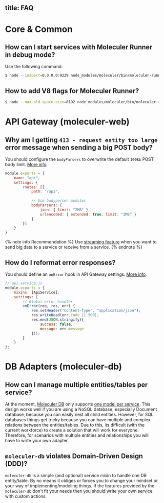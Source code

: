 title: FAQ
---

# Core & Common

## How can I start services with Moleculer Runner in debug mode?
Use the following command:
```bash
$ node --inspect=0.0.0.0:9229 node_modules/moleculer/bin/moleculer-runner services
```

## How to add V8 flags for Moleculer Runner?
```bash
$ node --max-old-space-size=8192 node_modules/moleculer/bin/moleculer-runner services
```

# API Gateway (moleculer-web)

## Why am I getting `413 - request entity too large` error message when sending a big POST body?
You should configure the `bodyParsers` to overwrite the default `100kb` POST body limit. [More info](https://github.com/expressjs/body-parser#limit).

```js
module.exports = {
    name: "api",
    settings: {
        routes: [{
            path: "/api",
            
            // Use bodyparser modules
            bodyParsers: {
                json: { limit: "2MB" },
                urlencoded: { extended: true, limit: "2MB" }
            }
        }]
    }
}
```

{% note info Recommendation %}
Use [streaming feature](https://moleculer.services/docs/0.13/actions.html#Streaming) when you want to send big data to a service or receive from a service.
{% endnote %}

## How do I reformat error responses?
You should define an `onError` hook in API Gateway settings. [More info](https://moleculer.services/docs/0.13/moleculer-web.html#Error-handlers).

```js
// api.service.js
module.exports = {
    mixins: [ApiService],
    settings: {
        // Global error handler
        onError(req, res, err) {
            res.setHeader("Content-Type", "application/json");
            res.writeHead(err.code || 500);
            res.end(JSON.stringify({
                success: false,
                message: err.message
            }));
        }       
    }
};
```

# DB Adapters (moleculer-db)
## How can I manage multiple entities/tables per service?
At the moment, [Moleculer DB](moleculer-db.html) only supports [one model per service](https://microservices.io/patterns/data/database-per-service.html). This design works well if you are using a NoSQL database, especially Document database, because you can easily nest all child entities. However, for SQL databases things get tricky because you can have multiple and complex relations between the entities/tables. Due to this, its difficult (with the current workforce) to create a solution that will work for everyone. Therefore, for scenarios with multiple entities and relationships you will have to write your own adapter.


## `moleculer-db` violates Domain-Driven Design (DDD)?
`moleculer-db` is a simple (and optional) service mixin to handle one DB entity/table. By no means it obliges or forces you to change your mindset or your way of implementing/modeling things. If the features provided by the `moleculer-db` don't fit your needs then you should write your own service with custom actions.
